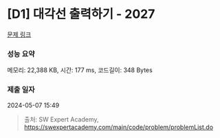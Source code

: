 # [D1] 대각선 출력하기 - 2027 

[문제 링크](https://swexpertacademy.com/main/code/problem/problemDetail.do?contestProbId=AV5QFuZ6As0DFAUq) 

### 성능 요약

메모리: 22,388 KB, 시간: 177 ms, 코드길이: 348 Bytes

### 제출 일자

2024-05-07 15:49



> 출처: SW Expert Academy, https://swexpertacademy.com/main/code/problem/problemList.do